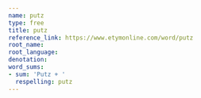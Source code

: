 ```yaml
---
name: putz
type: free
title: putz
reference_link: https://www.etymonline.com/word/putz
root_name: 
root_language: 
denotation: 
word_sums:
- sum: 'Putz + '
  respelling: putz
---
```

